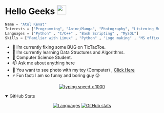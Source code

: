 # Hello Geeks  <img src="https://raw.githubusercontent.com/MartinHeinz/MartinHeinz/master/wave.gif" width="30px">
```python
Name = "Atul Kevat"
Interests = ["Programming", "Anime/Manga", "Photography", "Listening Music" , "Cyber Security"]
Languages = ["Python" , "C/C++" , "Bash Scripting" , "MySQL"]
Skills = ["Familiar with Linux" , "Python" , "Logo making" , "MS office"]
```
- 🔭 I’m currently fixing some BUG on TicTacToe.                     
- 🌱 I’m currently learning Data Structures and Algorithms. 
- :school_satchel: Computer Science Student.
- 📫 Ask me about anything [here](mail:anonatul404@gmail.com)
- :eyes:   You want to see photo with my toy (Computer) , [Click Here](https://www.instagram.com/uchiha_anon/)
- ⚡ Fun fact: I am so funny and boring guy :stuck_out_tongue_winking_eye:
<div align=center>

[![typing speed x 1000](https://64.media.tumblr.com/bc91fffa1f7f71014fddf10d3d2decbd/tumblr_pkxty5psM71sguk2k_500.gifv)](https://github.com/anon)
</div>

<details open>
<summary>GitHub Stats</summary>
<div align=center>
    
[![Languages](https://github-readme-stats.vercel.app/api/top-langs/?username=anonatul&show_icons=true&title_color=fff&icon_color=79ff97&text_color=9f9f9f&bg_color=151515&count_private=true)](https://github.com/anonatul)
[![GitHub stats](https://github-readme-stats.vercel.app/api?username=anonatul&show_icons=true&title_color=fff&icon_color=79ff97&text_color=9f9f9f&bg_color=151515&count_private=true)](https://github.com/anonatul)

</div>
</details>


<!--
**anonatul/anonatul** is a ✨ _special_ ✨ repository because its `README.md` (this file) appears on your GitHub profile.




-->
